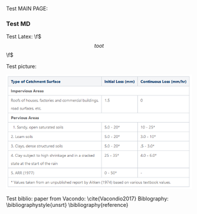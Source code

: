 Test MAIN PAGE:

### Test MD

Test Latex: \f$ $$toot$$ \f$

Test picture:

![ILCL-table](ILCL-values.png)


Test biblio:
paper from Vacondo: \cite{Vacondio2017}
Biblography:
\bibliographystyle{unsrt}
\bibliography{reference}